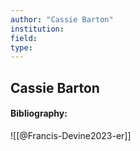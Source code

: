 ```yaml
---
author: "Cassie Barton"
institution:
field:
type:
---
```


## Cassie Barton
#### Bibliography:

![[@Francis-Devine2023-er]]